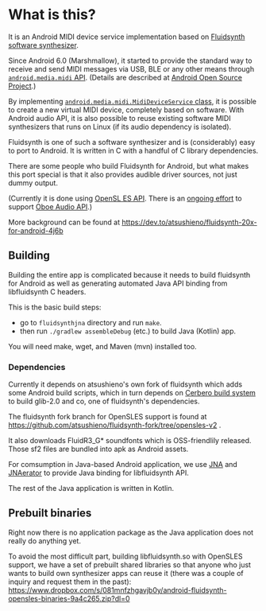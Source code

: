 # What is this?

It is an Android MIDI device service implementation based on [Fluidsynth software synthesizer](https://github.com/Fluidsynth/fluidsynth/).

Since Android 6.0 (Marshmallow), it started to provide the standard way to
receive and send MIDI messages via USB, BLE or any other means through
[`android.media.midi` API](https://developer.android.com/reference/android/media/midi/package-summary). (Details are described at [Android Open Source Project](https://source.android.com/devices/audio/midi).)

By implementing [`android.media.midi.MidiDeviceService` class](https://developer.android.com/reference/android/media/midi/MidiDeviceService), it is possible
to create a new virtual MIDI device, completely based on software.
With Android audio API, it is also possible to reuse existing software
MIDI synthesizers that runs on Linux (if its audio dependency is isolated).

Fluidsynth is one of such a software synthesizer and is (considerably) easy
to port to Android. It is written in C with a handful of C library dependencies.

There are some people who build Fluidsynth for Android, but what makes
this port special is that it also provides audible driver sources, not just
dummy output.

(Currently it is done using [OpenSL ES API](https://developer.android.com/ndk/guides/audio/opensl/). There is an [ongoing effort](https://github.com/atsushieno/fluidsynth-midi-service-j/issues/6) to support [Oboe Audio API](https://github.com/google/Oboe).)

More background can be found at https://dev.to/atsushieno/fluidsynth-20x-for-android-4j6b

## Building

Building the entire app is complicated because it needs to build fluidsynth for Android as well as generating automated Java API binding from libfluidsynth C headers.

This is the basic build steps:

- go to `fluidsynthjna` directory and run `make`.
- then run `./gradlew assembleDebug` (etc.) to build Java (Kotlin) app.

You will need make, wget, and Maven (mvn) installed too.

### Dependencies

Currently it depends on atsushieno's own fork of fluidsynth which adds some
Android build scripts, which in turn depends on [Cerbero build system](https://cgit.freedesktop.org/gstreamer/cerbero/) to build glib-2.0 and co, one of fluidsynth's dependencies.

The fluidsynth fork branch for OpenSLES support is found at https://github.com/atsushieno/fluidsynth-fork/tree/opensles-v2 .

It also downloads FluidR3_G* soundfonts which is OSS-friendlily released.
Those sf2 files are bundled into apk as Android assets.

For comsumption in Java-based Android application, we use [JNA](https://github.com/java-native-access/jna) and [JNAerator](https://github.com/nativelibs4java/JNAerator) to provide Java binding for libfluidsynth API.

The rest of the Java application is written in Kotlin.

## Prebuilt binaries

Right now there is no application package as the Java application does not
really do anything yet.

To avoid the most difficult part, building libfluidsynth.so with OpenSLES support, we have a set of prebuilt shared libraries so that anyone who just wants to build own synthesizer apps can reuse it (there was a couple of inquiry and request them in the past):
https://www.dropbox.com/s/081mnfzhgavjb0y/android-fluidsynth-opensles-binaries-9a4c265.zip?dl=0


